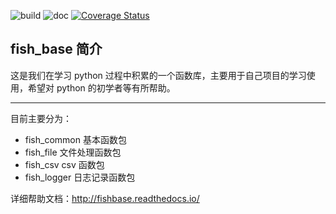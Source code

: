 ![build](https://api.travis-ci.org/chinapnr/fishbase.svg?branch=master)
![doc](https://readthedocs.org/projects/fishbase/badge/?version=latest)
[![Coverage Status](https://coveralls.io/repos/github/chinapnr/fishbase/badge.svg?branch=master)](https://coveralls.io/github/chinapnr/fishbase?branch=master)

## fish_base 简介

这是我们在学习 python 过程中积累的一个函数库，主要用于自己项目的学习使用，希望对 python 的初学者等有所帮助。

---

目前主要分为：

* fish_common 基本函数包
* fish_file 文件处理函数包
* fish_csv csv 函数包
* fish_logger 日志记录函数包

详细帮助文档：http://fishbase.readthedocs.io/